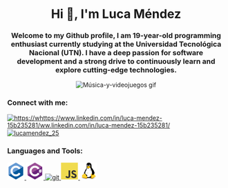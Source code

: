 <h1 align="center">Hi 👋, I'm Luca Méndez</h1>
<h3 align="center">Welcome to my Github profile, I am 19-year-old programming enthusiast currently studying at the Universidad Tecnológica Nacional (UTN). I have a deep passion for software development and a strong drive to continuously learn and explore cutting-edge technologies.</h3>

<p align="center">
  <img src="https://github.com/Lucamendez25/Lucamendez25/assets/98615614/50c62192-3830-4feb-970a-e9782219402f" alt="Música-y-videojuegos gif">
</p>


<h3 align="left">Connect with me:</h3>
<p align="left">
<a href="https://linkedin.com/in/https://whttps://www.linkedin.com/in/luca-mendez-15b235281/ww.linkedin.com/in/luca-mendez-15b235281/" target="blank"><img align="center" src="https://raw.githubusercontent.com/rahuldkjain/github-profile-readme-generator/master/src/images/icons/Social/linked-in-alt.svg" alt="https://whttps://www.linkedin.com/in/luca-mendez-15b235281/ww.linkedin.com/in/luca-mendez-15b235281/" height="30" width="40" /></a>
<a href="https://instagram.com/lucamendez_25" target="blank"><img align="center" src="https://raw.githubusercontent.com/rahuldkjain/github-profile-readme-generator/master/src/images/icons/Social/instagram.svg" alt="lucamendez_25" height="30" width="40" /></a>
</p>
<h3 align="left">Languages and Tools:</h3>
<p align="left"> <a href="https://www.cprogramming.com/" target="_blank" rel="noreferrer"> <img src="https://raw.githubusercontent.com/devicons/devicon/master/icons/c/c-original.svg" alt="c" width="40" height="40"/> </a> <a href="https://www.w3schools.com/cs/" target="_blank" rel="noreferrer"> <img src="https://raw.githubusercontent.com/devicons/devicon/master/icons/csharp/csharp-original.svg" alt="csharp" width="40" height="40"/> </a> <a href="https://git-scm.com/" target="_blank" rel="noreferrer"> <img src="https://www.vectorlogo.zone/logos/git-scm/git-scm-icon.svg" alt="git" width="40" height="40"/> </a> <a href="https://developer.mozilla.org/en-US/docs/Web/JavaScript" target="_blank" rel="noreferrer"> <img src="https://raw.githubusercontent.com/devicons/devicon/master/icons/javascript/javascript-original.svg" alt="javascript" width="40" height="40"/> </a> <a href="https://www.linux.org/" target="_blank" rel="noreferrer"> <img src="https://raw.githubusercontent.com/devicons/devicon/master/icons/linux/linux-original.svg" alt="linux" width="40" height="40"/> </a> </p>
